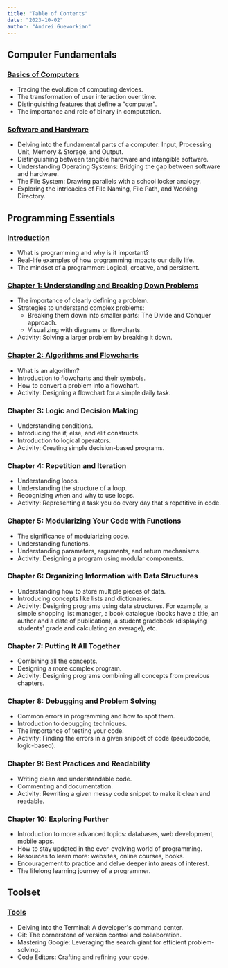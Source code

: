 ```yaml
---
title: "Table of Contents"
date: "2023-10-02"
author: "Andrei Guevorkian"
---
```


## Computer Fundamentals

### [Basics of Computers](./computer-fundamentals/basics)

- Tracing the evolution of computing devices.
- The transformation of user interaction over time.
- Distinguishing features that define a "computer".
- The importance and role of binary in computation.

### [Software and Hardware](./computer-fundamentals/software-and-hardware)

- Delving into the fundamental parts of a computer: Input, Processing Unit, Memory & Storage, and Output.
- Distinguishing between tangible hardware and intangible software.
- Understanding Operating Systems: Bridging the gap between software and hardware.
- The File System: Drawing parallels with a school locker analogy.
- Exploring the intricacies of File Naming, File Path, and Working Directory.

## Programming Essentials

### [Introduction](./programming-fundamentals/introduction)

- What is programming and why is it important?
- Real-life examples of how programming impacts our daily life.
- The mindset of a programmer: Logical, creative, and persistent.

### [Chapter 1: Understanding and Breaking Down Problems](./programming-fundamentals/chapter1)

- The importance of clearly defining a problem.
- Strategies to understand complex problems:
  - Breaking them down into smaller parts: The Divide and Conquer approach.
  - Visualizing with diagrams or flowcharts.
- Activity: Solving a larger problem by breaking it down.

### [Chapter 2: Algorithms and Flowcharts](./programming-fundamentals/chapter2)

- What is an algorithm?
- Introduction to flowcharts and their symbols.
- How to convert a problem into a flowchart.
- Activity: Designing a flowchart for a simple daily task.

### Chapter 3: Logic and Decision Making

- Understanding conditions.
- Introducing the if, else, and elif constructs.
- Introduction to logical operators.
- Activity: Creating simple decision-based programs.

### Chapter 4: Repetition and Iteration

- Understanding loops.
- Understanding the structure of a loop.
- Recognizing when and why to use loops.
- Activity: Representing a task you do every day that's repetitive in code.

### Chapter 5: Modularizing Your Code with Functions

- The significance of modularizing code.
- Understanding functions.
- Understanding parameters, arguments, and return mechanisms.
- Activity: Designing a program using modular components.

### Chapter 6: Organizing Information with Data Structures

- Understanding how to store multiple pieces of data.
- Introducing concepts like lists and dictionaries.
- Activity: Designing programs using data structures. For example, a simple shopping list manager, a book catalogue (books have a title, an author and a date of publication), a student gradebook (displaying students' grade and calculating an average), etc.

### Chapter 7: Putting It All Together

- Combining all the concepts.
- Designing a more complex program.
- Activity: Designing programs combining all concepts from previous chapters.

### Chapter 8: Debugging and Problem Solving

- Common errors in programming and how to spot them.
- Introduction to debugging techniques.
- The importance of testing your code.
- Activity: Finding the errors in a given snippet of code (pseudocode, logic-based).

### Chapter 9: Best Practices and Readability

- Writing clean and understandable code.
- Commenting and documentation.
- Activity: Rewriting a given messy code snippet to make it clean and readable.

### Chapter 10: Exploring Further

- Introduction to more advanced topics: databases, web development, mobile apps.
- How to stay updated in the ever-evolving world of programming.
- Resources to learn more: websites, online courses, books.
- Encouragement to practice and delve deeper into areas of interest.
- The lifelong learning journey of a programmer.

## Toolset

### [Tools](./toolset/tools)

- Delving into the Terminal: A developer's command center.
- Git: The cornerstone of version control and collaboration.
- Mastering Google: Leveraging the search giant for efficient problem-solving.
- Code Editors: Crafting and refining your code.
